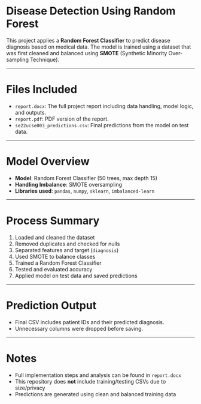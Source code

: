 # Disease Detection Using Random Forest

This project applies a **Random Forest Classifier** to predict disease diagnosis based on medical data. The model is trained using a dataset that was first cleaned and balanced using **SMOTE** (Synthetic Minority Over-sampling Technique).

---

# Files Included

- `report.docx`: The full project report including data handling, model logic, and outputs.
- `report.pdf`: PDF version of the report.
- `se22ucse003_predictions.csv`: Final predictions from the model on test data.

---

# Model Overview

- **Model**: Random Forest Classifier (50 trees, max depth 15)
- **Handling Imbalance**: SMOTE oversampling
- **Libraries used**: `pandas`, `numpy`, `sklearn`, `imbalanced-learn`

---

# Process Summary

1. Loaded and cleaned the dataset
2. Removed duplicates and checked for nulls
3. Separated features and target (`diagnosis`)
4. Used SMOTE to balance classes
5. Trained a Random Forest Classifier
6. Tested and evaluated accuracy
7. Applied model on test data and saved predictions

---

# Prediction Output

- Final CSV includes patient IDs and their predicted diagnosis.
- Unnecessary columns were dropped before saving.

---

# Notes

- Full implementation steps and analysis can be found in `report.docx`
- This repository does **not** include training/testing CSVs due to size/privacy
- Predictions are generated using clean and balanced training data
